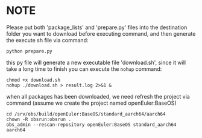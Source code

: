 # NOTE
Please put both 'package_lists' and 'prepare.py' files into the destination folder
you want to download before executing command, and then generate the execute sh file
via command:
```$xslt
python prepare.py
```
this py file will generate a new executable file 'download.sh', since it will take a
long time to finish you can execute the `nohup` command:
```$xslt
chmod +x download.sh
nohup ./download.sh > result.log 2>&1 &
```  
when all packages has been downloaded, we need refresh the project via command (assume we
create the project named openEuler:BaseOS)
```$xslt
cd /srv/obs/build/openEuler:BaseOS/standard_aarch64/aarch64
chown -R obsrun:obsrun .
obs_admin --rescan-repository openEuler:BaseOS standard_aarch64 aarch64
```
